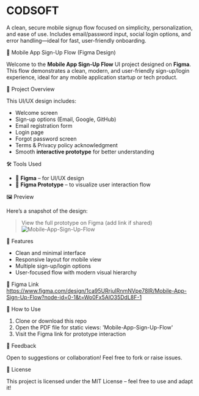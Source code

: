 # CODSOFT
A clean, secure mobile signup flow focused on simplicity, personalization, and ease of use. Includes email/password input, social login options, and error handling—ideal for fast, user-friendly onboarding.

📱 Mobile App Sign-Up Flow (Figma Design)

Welcome to the **Mobile App Sign-Up Flow** UI project designed on **Figma**. This flow demonstrates a clean, modern, and user-friendly sign-up/login experience, ideal for any mobile application startup or tech product.

📌 Project Overview

This UI/UX design includes:
- Welcome screen
- Sign-up options (Email, Google, GitHub)
- Email registration form
- Login page
- Forgot password screen
- Terms & Privacy policy acknowledgment
- Smooth **interactive prototype** for better understanding

🛠️ Tools Used

- 🎨 **Figma** – for UI/UX design
- 🔗 **Figma Prototype** – to visualize user interaction flow

🖼️ Preview

Here’s a snapshot of the design:
> View the full prototype on Figma (add link if shared)
![Mobile-App-Sign-Up-Flow](https://github.com/user-attachments/assets/6af2dbfb-22b1-474e-b593-5c1238caca5d)


🧠 Features

- Clean and minimal interface
- Responsive layout for mobile view
- Multiple sign-up/login options
- User-focused flow with modern visual hierarchy

🔗 Figma Link
https://www.figma.com/design/1ca95URrjuIRnmNVpe78lR/Mobile-App-Sign-Up-Flow?node-id=0-1&t=Wo0Fx5AlO35DdL8F-1

📂 How to Use

1. Clone or download this repo
2. Open the PDF file for static views: 'Mobile-App-Sign-Up-Flow'
3. Visit the Figma link for prototype interaction

💬 Feedback

Open to suggestions or collaboration! Feel free to fork or raise issues.

📄 License

This project is licensed under the MIT License – feel free to use and adapt it!


